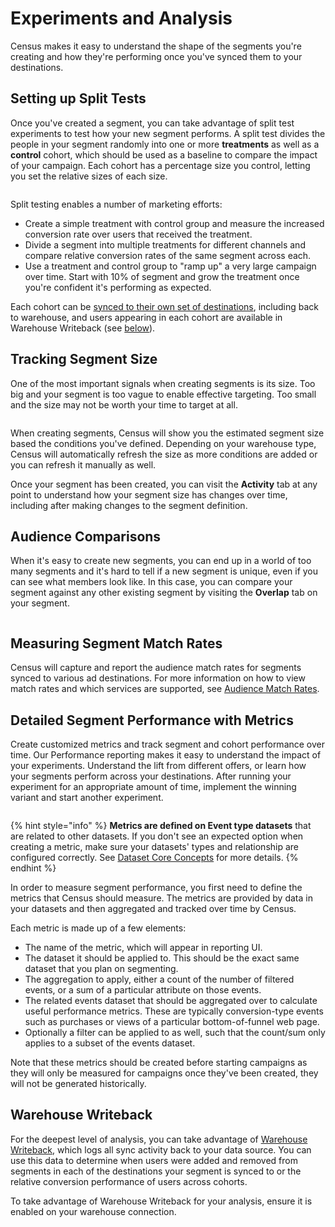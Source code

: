 # Experiments and Analysis

Census makes it easy to understand the shape of the segments you're creating and how they're performing once you've synced them to your destinations.&#x20;

## Setting up Split Tests

Once you've created a segment, you can take advantage of split test experiments to test how your new segment performs. A split test divides the people in your segment randomly into one or more **treatments** as well as a **control** cohort, which should be used as a baseline to compare the impact of your campaign. Each cohort has a percentage size you control, letting you set the relative sizes of each size.

<figure><img src="../../.gitbook/assets/Screenshot 2023-06-08 at 3.16.39 PM.png" alt=""><figcaption></figcaption></figure>

Split testing enables a number of marketing efforts:

* Create a simple treatment with control group and measure the increased conversion rate over users that received the treatment.&#x20;
* Divide a segment into multiple treatments for different channels and compare relative conversion rates of the same segment across each.
* Use a treatment and control group to "ramp up" a very large campaign over time. Start with 10% of segment and grow the treatment once you're confident it's performing as expected.

Each cohort can be [synced to their own set of destinations](../syncing-segments.md), including back to warehouse, and users appearing in each cohort are available in Warehouse Writeback (see [below](./#detailed-segment-performance)).

## Tracking Segment Size

One of the most important signals when creating segments is its size. Too big and your segment is too vague to enable effective targeting. Too small and the size may not be worth your time to target at all.

<figure><img src="../../.gitbook/assets/unnamed.png" alt=""><figcaption></figcaption></figure>

When creating segments, Census will show you the estimated segment size based the conditions you've defined. Depending on your warehouse type, Census will automatically refresh the size as more conditions are added or you can refresh it manually as well.

Once your segment has been created, you can visit the **Activity** tab at any point to understand how your segment size has changes over time, including after making changes to the segment definition.&#x20;

## Audience Comparisons

When it's easy to create new segments, you can end up in a world of too many segments and it's hard to tell if a new segment is unique, even if you can see what members look like. In this case, you can compare your segment against any other existing segment by visiting the **Overlap** tab on your segment.&#x20;

<figure><img src="../../.gitbook/assets/760-b937f5942ce3a9913c2afc4267cebcde96975ff5.gif" alt=""><figcaption></figcaption></figure>

## Measuring Segment Match Rates

Census will capture and report the audience match rates for segments synced to various ad destinations. For more information on how to view match rates and which services are supported, see [Audience Match Rates](audience-match-rates.md).

## Detailed Segment Performance with Metrics

Create customized metrics and track segment and cohort performance over time. Our Performance reporting makes it easy to understand the impact of your experiments. Understand the lift from different offers, or learn how your segments perform across your destinations. After running your experiment for an appropriate amount of time, implement the winning variant and start another experiment.

<figure><img src="../../.gitbook/assets/Snag_2f5839b5.png" alt=""><figcaption></figcaption></figure>

{% hint style="info" %}
**Metrics are defined on Event type datasets** that are related to other datasets. If you don't see an expected option when creating a metric, make sure your datasets' types and relationship are configured correctly. See [Dataset Core Concepts](../../datasets/core-concepts/) for more details.
{% endhint %}

In order to measure segment performance, you first need to define the metrics that Census should measure. The metrics are provided by data in your datasets and then aggregated and tracked over time by Census.&#x20;

Each metric is made up of a few elements:

* The name of the metric, which will appear in reporting UI.&#x20;
* The dataset it should be applied to. This should be the exact same dataset that you plan on segmenting.&#x20;
* The aggregation to apply, either a count of the number of filtered events, or a sum of a particular attribute on those events.
* The related events dataset that should be aggregated over to calculate useful performance metrics. These are typically conversion-type events such as purchases or views of a particular bottom-of-funnel web page.&#x20;
* Optionally a filter can be applied to as well, such that the count/sum only applies to a subset of the events dataset.&#x20;

Note that these metrics should be created before starting campaigns as they will only be measured for campaigns once they've been created, they will not be generated historically.

## Warehouse Writeback

For the deepest level of analysis, you can take advantage of [Warehouse Writeback](../../syncs/sync-monitoring/warehouse-writeback.md), which logs all sync activity back to your data source. You can use this data to determine when users were added and removed from segments in each of the destinations your segment is synced to or the relative conversion performance of users across cohorts.&#x20;

To take advantage of Warehouse Writeback for your analysis, ensure it is enabled on your warehouse connection.

